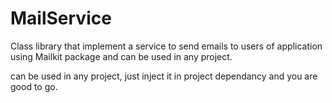 # MailService

Class library that implement a service to send emails to users of application using Mailkit package and can be used in any project.

can be used in any project, just inject it in project dependancy and you are good to go.
